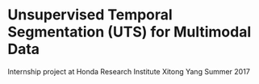 # Unsupervised Temporal Segmentation (UTS) for Multimodal Data
Internship project at Honda Research Institute
Xitong Yang
Summer 2017
